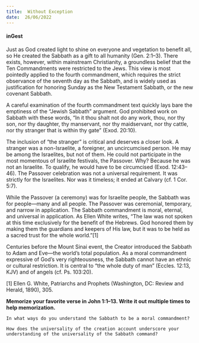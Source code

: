 ```yaml
---
title:  Without Exception
date:  26/06/2022
---
```


#### inGest

Just as God created light to shine on everyone and vegetation to benefit all, so He created the Sabbath as a gift to all humanity (Gen. 2:1–3). There exists, however, within mainstream Christianity, a groundless belief that the Ten Commandments were restricted to the Jews. This view is most pointedly applied to the fourth commandment, which requires the strict observance of the seventh day as the Sabbath, and is widely used as justification for honoring Sunday as the New Testament Sabbath, or the new covenant Sabbath.

A careful examination of the fourth commandment text quickly lays bare the emptiness of the “Jewish Sabbath” argument. God prohibited work on Sabbath with these words, “In it thou shalt not do any work, thou, nor thy son, nor thy daughter, thy manservant, nor thy maidservant, nor thy cattle, nor thy stranger that is within thy gate” (Exod. 20:10).

The inclusion of “the stranger” is critical and deserves a closer look. A stranger was a non-Israelite, a foreigner, an uncircumcised person. He may be among the Israelites, but not of them. He could not participate in the most momentous of Israelite festivals, the Passover. Why? Because he was not an Israelite. To qualify, he would have to be circumcised (Exod. 12:43–46). The Passover celebration was not a universal requirement. It was strictly for the Israelites. Nor was it timeless; it ended at Calvary (cf. 1 Cor. 5:7).

While the Passover (a ceremony) was for Israelite people, the Sabbath was for people—many and all people. The Passover was ceremonial, temporary, and narrow in application. The Sabbath commandment is moral, eternal, and universal in application. As Ellen White writes, “The law was not spoken at this time exclusively for the benefit of the Hebrews. God honored them by making them the guardians and keepers of His law, but it was to be held as a sacred trust for the whole world.”[1]

Centuries before the Mount Sinai event, the Creator introduced the Sabbath to Adam and Eve—the world’s total population. As a moral commandment expressive of God’s very righteousness, the Sabbath cannot have an ethnic or cultural restriction. It is central to “the whole duty of man” (Eccles. 12:13, KJV) and of angels (cf. Ps. 103:20).

[1] Ellen G. White, Patriarchs and Prophets (Washington, DC: Review and Herald, 1890), 305.

**Memorize your favorite verse in John 1:1–13. Write it out multiple times to help memorization.**

`In what ways do you understand the Sabbath to be a moral commandment?`

`How does the universality of the creation account underscore your understanding of the universality of the Sabbath command?`
